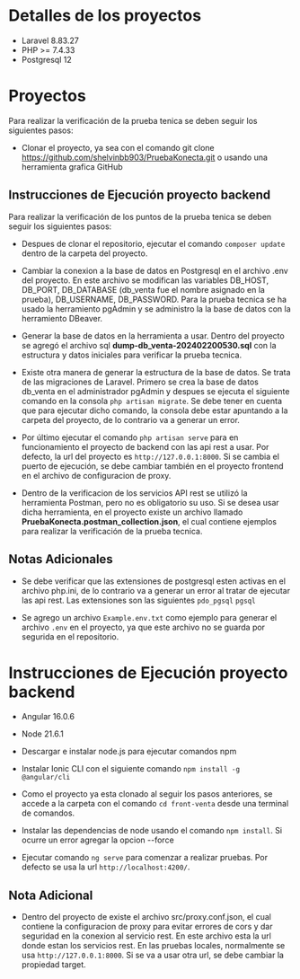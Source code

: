 # Detalles de los proyectos

- Laravel 8.83.27
- PHP >= 7.4.33
- Postgresql 12

# Proyectos

Para realizar la verificación de la prueba tenica se deben seguir los siguientes pasos:

- Clonar el proyecto, ya sea con el comando git clone https://github.com/shelvinbb903/PruebaKonecta.git o usando una herramienta grafica GitHub

## Instrucciones de Ejecución proyecto backend

Para realizar la verificación de los puntos de la prueba tenica se deben seguir los siguientes pasos:

- Despues de clonar el repositorio, ejecutar el comando ```composer update``` dentro de la carpeta del proyecto.

- Cambiar la conexion a la base de datos en Postgresql en el archivo .env del proyecto. En este archivo se modifican las variables DB_HOST, DB_PORT, DB_DATABASE (db_venta fue el nombre asignado en la prueba), DB_USERNAME, DB_PASSWORD. Para la prueba tecnica se ha usado la herramiento pgAdmin y se administro la la base de datos con la herramiento DBeaver.

- Generar la base de datos en la herramienta a usar.  Dentro del proyecto se agregó el archivo sql **dump-db_venta-202402200530.sql** con la estructura y datos iniciales para verificar la prueba tecnica.

- Existe otra manera de generar la estructura de la base de datos. Se trata de las migraciones de Laravel. Primero se crea la base de datos db_venta en el administrador pgAdmin y despues se ejecuta el siguiente comando en la consola ```php artisan migrate```. Se debe tener en cuenta que para ejecutar dicho comando, la consola debe estar apuntando a la carpeta del proyecto, de lo contrario va a generar un error.

- Por último ejecutar el comando ```php artisan serve``` para en funcionamiento el proyecto de backend con las api rest a usar. Por defecto, la url del proyecto es `http://127.0.0.1:8000`. Si se cambia el puerto de ejecución, se debe cambiar también en el proyecto frontend en el archivo de configuracion de proxy.

- Dentro de la verificacion de los servicios API rest se utilizó la herramienta Postman, pero no es obligatorio su uso. Si se desea usar dicha herramienta, en el proyecto existe un archivo llamado **PruebaKonecta.postman_collection.json**, el cual contiene ejemplos para realizar la verificación de la prueba tecnica.

## Notas Adicionales

- Se debe verificar que las extensiones de postgresql esten activas en el archivo php.ini, de lo contrario va a generar un error al tratar de ejecutar las api rest. Las extensiones son las siguientes ```pdo_pgsql``` ```pgsql```

- Se agrego un archivo `Example.env.txt` como ejemplo para generar el archivo `.env` en el proyecto, ya que este archivo no se guarda por segurida en el repositorio.

# Instrucciones de Ejecución proyecto backend

- Angular 16.0.6
- Node 21.6.1

- Descargar e instalar node.js para ejecutar comandos npm
- Instalar Ionic CLI con el siguiente comando `npm install -g @angular/cli`
- Como el proyecto ya esta clonado al seguir los pasos anteriores, se accede a la carpeta con el comando `cd front-venta` desde una terminal de comandos.
- Instalar las dependencias de node usando el comando `npm install`. Si ocurre un error agregar la opcion --force
- Ejecutar comando `ng serve` para comenzar a realizar pruebas. Por defecto se usa la url `http://localhost:4200/`.

## Nota Adicional

- Dentro del proyecto de existe el archivo src/proxy.conf.json, el cual contiene la configuracion de proxy para evitar errores de cors y dar seguridad en la conexion al servicio rest. En este archivo esta la url donde estan los servicios rest. En las pruebas locales, normalmente se usa `http://127.0.0.1:8000`. Si se va a usar otra url, se debe cambiar la propiedad target.